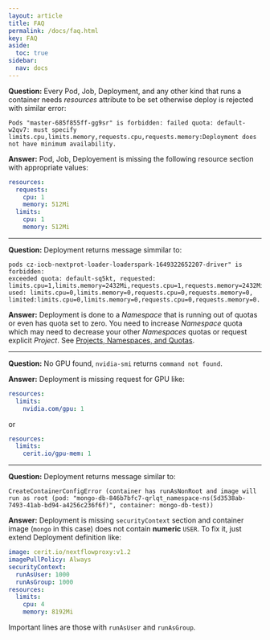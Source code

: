 ```yaml
---
layout: article
title: FAQ
permalink: /docs/faq.html
key: FAQ
aside:
  toc: true
sidebar:
  nav: docs
---
```


**Question:** Every Pod, Job, Deployment, and any other kind that runs a container needs *resources* attribute to be set otherwise deploy is rejected with similar error:
```
Pods "master-685f855ff-gg9sr" is forbidden: failed quota: default-w2qv7: must specify limits.cpu,limits.memory,requests.cpu,requests.memory:Deployment does not have minimum availability.
```

**Answer:** Pod, Job, Deployement is missing the following resource section with appropriate values:
```yaml
resources:
  requests:
    cpu: 1
    memory: 512Mi
  limits:
    cpu: 1
    memory: 512Mi

```

---

**Question:** Deployment returns message simmilar to:
```
pods cz-iocb-nextprot-loader-loaderspark-1649322652207-driver" is forbidden: 
exceeded quota: default-sq5kt, requested: limits.cpu=1,limits.memory=2432Mi,requests.cpu=1,requests.memory=2432Mi, 
used: limits.cpu=0,limits.memory=0,requests.cpu=0,requests.memory=0,
limited:limits.cpu=0,limits.memory=0,requests.cpu=0,requests.memory=0.
```

**Answer:** Deployment is done to a *Namespace* that is running out of quotas or even has quota set to zero. You need to increase *Namespace* quota which may need to decrease your other *Namespaces* quotas or request explicit *Project*. See [Projects, Namespaces, and Quotas](/docs/quotas.html).

---

**Question:** No GPU found, `nvidia-smi` returns `command not found`.

**Answer:** Deployment is missing request for GPU like:
```yaml
resources:
  limits:
    nvidia.com/gpu: 1
```
or
```yaml
resources:   
  limits:
    cerit.io/gpu-mem: 1
```

---

**Question:** Deployment returns message similar to:
```
CreateContainerConfigError (container has runAsNonRoot and image will run as root (pod: "mongo-db-846b7bfc7-qrlqt_namespace-ns(5d3538ab-7493-41ab-bd94-a4256c236f6f)", container: mongo-db-test))
```

**Answer:** Deployment is missing `securityContext` section and container image (`mongo` in this case) does not contain **numeric** `USER`. To fix it, just extend Deployment definition like:
```yaml
image: cerit.io/nextflowproxy:v1.2
imagePullPolicy: Always
securityContext:
  runAsUser: 1000
  runAsGroup: 1000
resources:
  limits:
    cpu: 4
    memory: 8192Mi
```

Important lines are those with `runAsUser` and `runAsGroup`. 
